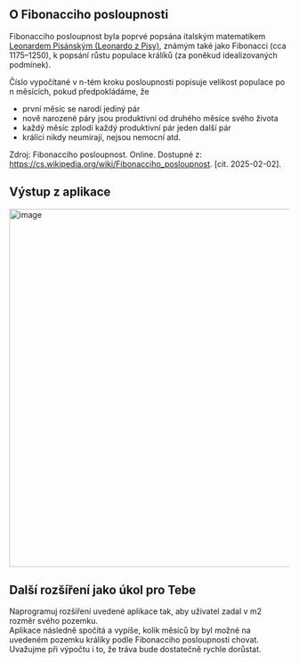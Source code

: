 ## O Fibonacciho posloupnosti
Fibonacciho posloupnost byla poprvé popsána italským matematikem <a href="https://cs.wikipedia.org/wiki/Leonardo_Fibonacci">Leonardem Pisánským (Leonardo z Pisy)</a>, známým také jako Fibonacci (cca 1175–1250), k popsání růstu populace králíků (za poněkud idealizovaných podmínek).  

Číslo vypočítané v n-tém kroku posloupnosti popisuje velikost populace po n měsících, pokud předpokládáme, že
- první měsíc se narodí jediný pár
- nově narozené páry jsou produktivní od druhého měsíce svého života
- každý měsíc zplodí každý produktivní pár jeden další pár
- králíci nikdy neumírají, nejsou nemocní atd.

Zdroj: Fibonacciho posloupnost. Online. Dostupné z: https://cs.wikipedia.org/wiki/Fibonacciho_posloupnost. [cit. 2025-02-02].

## Výstup z aplikace
<img width="642" alt="image" src="https://github.com/user-attachments/assets/79db4de1-b16d-49a7-988f-39adee8ffbf2" />

## Další rozšíření jako úkol pro Tebe

Naprogramuj rozšíření uvedené aplikace tak, aby uživatel zadal v m2 rozměr svého pozemku.  
Aplikace následně spočítá a vypíše, kolik měsíců by byl možné na uvedeném pozemku králíky podle Fibonacciho posloupnosti chovat. 
Uvažujme při výpočtu i to, že tráva bude dostatečně rychle dorůstat.
